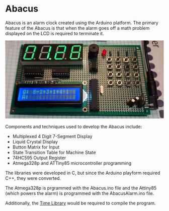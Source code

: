 # Abacus

Abacus is an alarm clock created using the Arduino platform. The primary feature of the Abacus is that when the alarm goes off a math problem displayed on the LCD is required to terminate it.

![Alt text](/abacus_image.jpg?raw=true "Optional Title")

Components and techniques used to develop the Abacus include:
- Multiplexed 4 Digit 7-Segment Display
- Liquid Crystal Display
- Button Matrix for Input
- State Transition Table for Machine State
- 74HC595 Output Register
- Atmega328p and ATTiny85 microcontroller programming

The libraries were developed in C, but since the Arduino playform required C++, they were converted.

The Atmega328p is prgrammed with the Abacus.ino file and the Attiny85 (which powers the alarm) is programmed with the AbacusAlarm.ino file.

Additionally, the [Time Library](http://playground.arduino.cc/Code/Time) would be required to compile the program.
